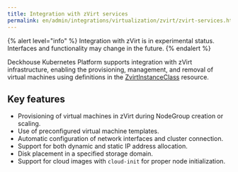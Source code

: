 ```yaml
---
title: Integration with zVirt services
permalink: en/admin/integrations/virtualization/zvirt/zvirt-services.html
---
```


{% alert level="info" %}
Integration with zVirt is in experimental status.
Interfaces and functionality may change in the future.
{% endalert %}

Deckhouse Kubernetes Platform supports integration with zVirt infrastructure,
enabling the provisioning, management, and removal of virtual machines using definitions in the [ZvirtInstanceClass](/modules/cloud-provider-zvirt/cr.html#zvirtinstanceclass) resource.

## Key features

- Provisioning of virtual machines in zVirt during NodeGroup creation or scaling.
- Use of preconfigured virtual machine templates.
- Automatic configuration of network interfaces and cluster connection.
- Support for both dynamic and static IP address allocation.
- Disk placement in a specified storage domain.
- Support for cloud images with `cloud-init` for proper node initialization.
